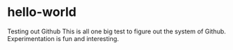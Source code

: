 # hello-world
Testing out Github
This is all one big test to figure out the system of Github.
Experimentation is fun and interesting.
